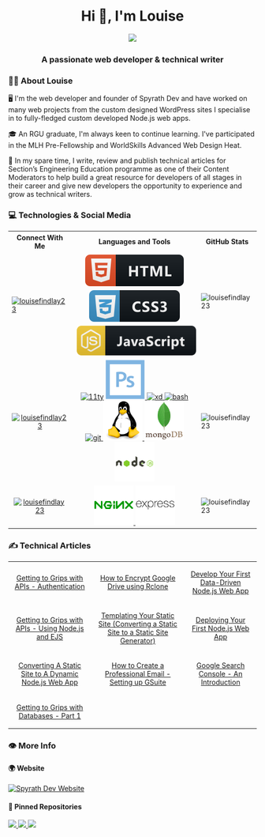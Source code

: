 <h1 align="center">Hi 👋, I'm Louise</h1>
<div align="center">
  <img src="https://avatars.githubusercontent.com/u/26024131?v=4" width="150px">
</div>
<h3 align="center">A passionate web developer & technical writer</h3>

### 👨‍💻 About Louise

🖥 I'm the web developer and founder of Spyrath Dev and have worked on many web projects from the custom designed WordPress sites I specialise in to fully-fledged custom developed Node.js web apps.

🎓 An RGU graduate, I'm always keen to continue learning. I've participated in the MLH Pre-Fellowship and WorldSkills Advanced Web Design Heat.

📝 In my spare time, I write, review and publish technical articles for Section’s Engineering Education programme as one of their Content Moderators to help build a great resource for developers of all stages in their career and give new developers the opportunity to experience and grow as technical writers.

### 💻 Technologies & Social Media

<table>
  
  <tr>
    <th>Connect With Me</th>
    <th>Languages and Tools</th>
    <th>GitHub Stats</th>
  </tr>
  
  <tr>
    <td><a href="https://twitter.com/louisefindlay23" target="blank"><img src="https://img.shields.io/twitter/follow/louisefindlay23?logo=twitter&style=for-the-badge" alt="louisefindlay23" /></a></td>
    <td align="center">
      <img src="https://github.com/MikeCodesDotNET/ColoredBadges/blob/master/svg/dev/languages/html.svg" alt="HTML" style="vertical-align:top; margin:4px">
      <img src="https://github.com/MikeCodesDotNET/ColoredBadges/blob/master/svg/dev/languages/css3.svg" alt="CSS" style="vertical-align:top; margin:4px">
      <img src="https://github.com/MikeCodesDotNET/ColoredBadges/blob/master/svg/dev/languages/js.svg" alt="Vanilla JavaScript" style="vertical-align:top; margin:4px">
    </td>
    <td>
      <img src="https://github-readme-stats.vercel.app/api/top-langs?username=louisefindlay23&show_icons=true&langs_count=10&hide=java,nunjucks&locale=en&layout=compact" alt="louisefindlay23" /></p>
  </tr>
  
  <tr>
    <td align="center"><a href="https://dev.to/louisefindlay23" target="blank"><img align="center" src="https://cdn.jsdelivr.net/npm/simple-icons@3.0.1/icons/dev-dot-to.svg" width="150" alt="louisefindlay23"/></a></td>
    <td align="center">
      <a href="https://www.11ty.dev/" target="_blank"> <img src="https://gist.githubusercontent.com/vivek32ta/c7f7bf583c1fb1c58d89301ea40f37fd/raw/f4c85cce5790758286b8f155ef9a177710b995df/11ty.svg" alt="11ty" width="80"/></a>
      <a href="https://www.photoshop.com/en" target="_blank"> <img src="https://raw.githubusercontent.com/devicons/devicon/master/icons/photoshop/photoshop-line.svg" alt="photoshop" width="80/> </a>
      <a href="https://www.adobe.com/products/xd.html" target="_blank"> <img src="https://cdn.worldvectorlogo.com/logos/adobe-xd.svg" alt="xd" width="80"/> </a>
      <a href="https://www.gnu.org/software/bash/" target="_blank"> <img src="https://www.vectorlogo.zone/logos/gnu_bash/gnu_bash-icon.svg" alt="bash" width="80"/></a>
      <a href="https://git-scm.com/" target="_blank"> <img src="https://www.vectorlogo.zone/logos/git-scm/git-scm-icon.svg" alt="git" width="80"/> </a>
      <a href="https://www.linux.org/" target="_blank"> <img src="https://raw.githubusercontent.com/devicons/devicon/master/icons/linux/linux-original.svg" alt="linux" width="80"/> </a>
      <a href="https://www.mongodb.com/" target="_blank"> <img src="https://raw.githubusercontent.com/devicons/devicon/master/icons/mongodb/mongodb-original-wordmark.svg" alt="mongodb" width="80"/> </a>
      <a href="https://nodejs.org" target="_blank"> <img src="https://raw.githubusercontent.com/devicons/devicon/master/icons/nodejs/nodejs-original-wordmark.svg" alt="nodejs" width="80"/> </a>
    </td>
    <td><img src="https://github-readme-stats.vercel.app/api?username=louisefindlay23&show_icons=true&include_all_commits&locale=en" alt="louisefindlay23" /></td>
  </tr>
        
  <tr>
    <td align="center">
      <a href="https://linkedin.com/in/louisefindlay23" target="blank"><img align="center" src="https://raw.githubusercontent.com/rahuldkjain/github-profile-readme-generator/master/src/images/icons/Social/linked-in-alt.svg" width="100" alt="louisefindlay23" style="vertical-align:top; margin:4px"/></a>
    </td>
    <td align="center">
      <a href="https://www.nginx.com" target="_blank"> <img src="https://raw.githubusercontent.com/devicons/devicon/master/icons/nginx/nginx-original.svg" alt="nginx" width="80"/> </a>
      <a href="https://expressjs.com" target="_blank"> <img src="https://raw.githubusercontent.com/devicons/devicon/master/icons/express/express-original-wordmark.svg" alt="express" width="80"/> </a> 
    </td>
    <td>
        <img src="https://github-profile-trophy.vercel.app/?username=louisefindlay23&rank=SECRET,SSS,SS,S,AAA,AA,A&row=1&column=3" alt="louisefindlay23" />
    </td>
  </tr>
</table>
        
### ✍ Technical Articles
 
<!--START_SECTION:data-section-->
<table width="100%"><tr><td align="center"><p><a href="https://www.section.io/engineering-education/simple-guide-to-using-apis-part2/">Getting to Grips with APIs - Authentication</a></p></td><td align="center"><p><a href="https://www.section.io/engineering-education/encrypting-gdrive-using-rclone/">How to Encrypt Google Drive using Rclone</a></p></td><td align="center"><p><a href="https://www.section.io/engineering-education/working-with-databases-part2/">Develop Your First Data-Driven Node.js Web App</a></p></td></tr><tr><td align="center"><p><a href="https://www.section.io/engineering-education/simple-guide-to-using-apis-nodejs/">Getting to Grips with APIs - Using Node.js and EJS</a></p></td><td align="center"><p><a href="https://www.section.io/engineering-education/templating-your-static-site/">Templating Your Static Site (Converting a Static Site to a Static Site Generator)</a></p></td><td align="center"><p><a href="https://www.section.io/engineering-education/deploying-nodejs-web-app/">Deploying Your First Node.js Web App</a></p></td></tr><tr><td align="center"><p><a href="https://www.section.io/engineering-education/static-site-dynamic-nodejs-web-app/">Converting A Static Site to A Dynamic Node.js Web App</a></p></td><td align="center"><p><a href="https://www.section.io/engineering-education/creating-professional-email/">How to Create a Professional Email - Setting up GSuite</a></p></td><td align="center"><p><a href="https://www.section.io/engineering-education/google-search-console-introduction/">Google Search Console - An Introduction</a></p></td></tr><tr><td align="center"><p><a href="https://www.section.io/engineering-education/working-with-databases-part1/">Getting to Grips with Databases - Part 1</a></p></td><td></td><td></td></tr></table>
<!--END_SECTION:data-section-->        
        
### 👁 More Info
        
#### 🌍 Website

<a href="https://spyrath.dev">
  <img src="https://user-images.githubusercontent.com/26024131/131259079-65213305-7986-4a2e-bf2b-92d4746b6dad.png" alt="Spyrath Dev Website">
</a>
        
#### 📌 Pinned Repositories
<a href="https://github.com/louisefindlay23/colorflow-player">
        <img src="https://github-readme-stats.vercel.app/api/pin/?username=louisefindlay23&repo=colorflow-player">
</a>
<a href="https://github.com/louisefindlay23/gitcord-bot">
        <img src="https://github-readme-stats.vercel.app/api/pin/?username=louisefindlay23&repo=gitcord-bot">
</a>
<a href="https://github.com/section-engineering-education/engineering-education">
        <img src="https://github-readme-stats.vercel.app/api/pin/?username=section-engineering-education&repo=engineering-education">
</a>
